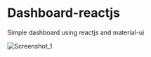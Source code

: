 # Dashboard-reactjs
 Simple dashboard using reactjs and material-ui
 
 ![Screenshot_1](https://user-images.githubusercontent.com/19228713/148352304-f7f58b01-6a6d-4dde-8b21-002be86ee91b.png)

